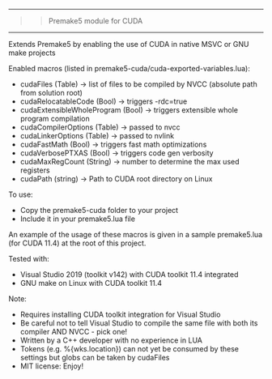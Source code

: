 --------------------------------------------
>> Premake5 module for CUDA
--------------------------------------------

Extends Premake5 by enabling the use of CUDA in native MSVC or GNU make projects

Enabled macros (listed in premake5-cuda/cuda-exported-variables.lua):
- cudaFiles (Table) -> list of files to be compiled by NVCC (absolute path from solution root)
- cudaRelocatableCode (Bool) -> triggers -rdc=true
- cudaExtensibleWholeProgram (Bool) -> triggers extensible whole program compilation
- cudaCompilerOptions (Table) -> passed to nvcc
- cudaLinkerOptions (Table) -> passed to nvlink
- cudaFastMath (Bool) -> triggers fast math optimizations
- cudaVerbosePTXAS (Bool) -> triggers code gen verbosity
- cudaMaxRegCount (String) -> number to determine the max used registers
- cudaPath (string) -> Path to CUDA root directory on Linux

To use: 
- Copy the premake5-cuda folder to your project
- Include it in your premake5.lua file

An example of the usage of these macros is given in a sample premake5.lua (for CUDA 11.4) at the root of this project.

Tested with:
- Visual Studio 2019 (toolkit v142) with CUDA toolkit 11.4 integrated
- GNU make on Linux with CUDA toolkit 11.4

Note:
- Requires installing CUDA toolkit integration for Visual Studio
- Be careful not to tell Visual Studio to compile the same file with both its compiler AND NVCC - pick one!
- Written by a C++ developer with no experience in LUA
- Tokens (e.g. %{wks.location}) can not yet be consumed by these settings but globs can be taken by cudaFiles
- MIT license: Enjoy!